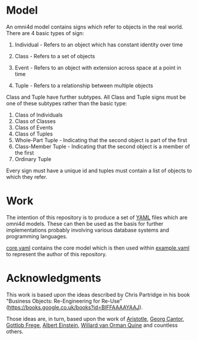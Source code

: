 # Model
An omni4d model contains signs which refer to objects in the real world. There are 4 basic types of sign:

1. Individual - Refers to an object which has constant identity over time

1. Class - Refers to a set of objects

1. Event - Refers to an object with extension across space at a point in time

1. Tuple - Refers to a relationship between multiple objects

Class and Tuple have further subtypes. All Class and Tuple signs must be one of these subtypes rather than the basic type:

1. Class of Individuals
2. Class of Classes
2. Class of Events
3. Class of Tuples
4. Whole-Part Tuple - Indicating that the second object is part of the first
5. Class-Member Tuple - Indicating that the second object is a member of the first
6. Ordinary Tuple

Every sign must have a unique id and tuples must contain a list of objects to which they refer.

# Work
The intention of this repository is to produce a set of [YAML](https://en.wikipedia.org/wiki/YAML) files which are omni4d models. These can then be used as the basis for further implementations probably involving various database systems and programming languages.

[core.yaml](https://github.com/omni4d/model/blob/master/core.yaml) contains the core model which is then used within [example.yaml](https://github.com/omni4d/model/blob/master/example.yaml) to represent the author of this repository.

# Acknowledgments
This work is based upon the ideas described by Chris Partridge in his book "Business Objects: Re-Engineering for Re-Use" (https://books.google.co.uk/books?id=BIFFAAAAYAAJ).

Those ideas are, in turn, based upon the work of [Aristotle](https://en.wikipedia.org/wiki/Aristotle), [Georg Cantor](https://en.wikipedia.org/wiki/Georg_Cantor), [Gottlob Frege](https://en.wikipedia.org/wiki/Gottlob_Frege), [Albert Einstein](https://en.wikipedia.org/wiki/Albert_Einstein), [Willard van Orman Quine](https://en.wikipedia.org/wiki/Willard_Van_Orman_Quine) and countless others.
